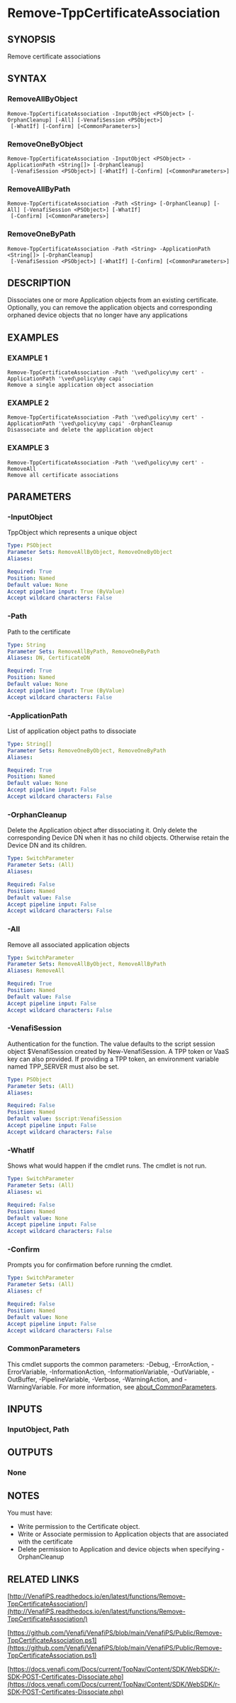 # Remove-TppCertificateAssociation

## SYNOPSIS
Remove certificate associations

## SYNTAX

### RemoveAllByObject
```
Remove-TppCertificateAssociation -InputObject <PSObject> [-OrphanCleanup] [-All] [-VenafiSession <PSObject>]
 [-WhatIf] [-Confirm] [<CommonParameters>]
```

### RemoveOneByObject
```
Remove-TppCertificateAssociation -InputObject <PSObject> -ApplicationPath <String[]> [-OrphanCleanup]
 [-VenafiSession <PSObject>] [-WhatIf] [-Confirm] [<CommonParameters>]
```

### RemoveAllByPath
```
Remove-TppCertificateAssociation -Path <String> [-OrphanCleanup] [-All] [-VenafiSession <PSObject>] [-WhatIf]
 [-Confirm] [<CommonParameters>]
```

### RemoveOneByPath
```
Remove-TppCertificateAssociation -Path <String> -ApplicationPath <String[]> [-OrphanCleanup]
 [-VenafiSession <PSObject>] [-WhatIf] [-Confirm] [<CommonParameters>]
```

## DESCRIPTION
Dissociates one or more Application objects from an existing certificate.
Optionally, you can remove the application objects and corresponding orphaned device objects that no longer have any applications

## EXAMPLES

### EXAMPLE 1
```
Remove-TppCertificateAssociation -Path '\ved\policy\my cert' -ApplicationPath '\ved\policy\my capi'
Remove a single application object association
```

### EXAMPLE 2
```
Remove-TppCertificateAssociation -Path '\ved\policy\my cert' -ApplicationPath '\ved\policy\my capi' -OrphanCleanup
Disassociate and delete the application object
```

### EXAMPLE 3
```
Remove-TppCertificateAssociation -Path '\ved\policy\my cert' -RemoveAll
Remove all certificate associations
```

## PARAMETERS

### -InputObject
TppObject which represents a unique object

```yaml
Type: PSObject
Parameter Sets: RemoveAllByObject, RemoveOneByObject
Aliases:

Required: True
Position: Named
Default value: None
Accept pipeline input: True (ByValue)
Accept wildcard characters: False
```

### -Path
Path to the certificate

```yaml
Type: String
Parameter Sets: RemoveAllByPath, RemoveOneByPath
Aliases: DN, CertificateDN

Required: True
Position: Named
Default value: None
Accept pipeline input: True (ByValue)
Accept wildcard characters: False
```

### -ApplicationPath
List of application object paths to dissociate

```yaml
Type: String[]
Parameter Sets: RemoveOneByObject, RemoveOneByPath
Aliases:

Required: True
Position: Named
Default value: None
Accept pipeline input: False
Accept wildcard characters: False
```

### -OrphanCleanup
Delete the Application object after dissociating it.
Only delete the corresponding Device DN when it has no child objects.
Otherwise retain the Device DN and its children.

```yaml
Type: SwitchParameter
Parameter Sets: (All)
Aliases:

Required: False
Position: Named
Default value: False
Accept pipeline input: False
Accept wildcard characters: False
```

### -All
Remove all associated application objects

```yaml
Type: SwitchParameter
Parameter Sets: RemoveAllByObject, RemoveAllByPath
Aliases: RemoveAll

Required: True
Position: Named
Default value: False
Accept pipeline input: False
Accept wildcard characters: False
```

### -VenafiSession
Authentication for the function.
The value defaults to the script session object $VenafiSession created by New-VenafiSession.
A TPP token or VaaS key can also provided.
If providing a TPP token, an environment variable named TPP_SERVER must also be set.

```yaml
Type: PSObject
Parameter Sets: (All)
Aliases:

Required: False
Position: Named
Default value: $script:VenafiSession
Accept pipeline input: False
Accept wildcard characters: False
```

### -WhatIf
Shows what would happen if the cmdlet runs.
The cmdlet is not run.

```yaml
Type: SwitchParameter
Parameter Sets: (All)
Aliases: wi

Required: False
Position: Named
Default value: None
Accept pipeline input: False
Accept wildcard characters: False
```

### -Confirm
Prompts you for confirmation before running the cmdlet.

```yaml
Type: SwitchParameter
Parameter Sets: (All)
Aliases: cf

Required: False
Position: Named
Default value: None
Accept pipeline input: False
Accept wildcard characters: False
```

### CommonParameters
This cmdlet supports the common parameters: -Debug, -ErrorAction, -ErrorVariable, -InformationAction, -InformationVariable, -OutVariable, -OutBuffer, -PipelineVariable, -Verbose, -WarningAction, and -WarningVariable. For more information, see [about_CommonParameters](http://go.microsoft.com/fwlink/?LinkID=113216).

## INPUTS

### InputObject, Path
## OUTPUTS

### None
## NOTES
You must have:
- Write permission to the Certificate object.
- Write or Associate permission to Application objects that are associated with the certificate
- Delete permission to Application and device objects when specifying -OrphanCleanup

## RELATED LINKS

[http://VenafiPS.readthedocs.io/en/latest/functions/Remove-TppCertificateAssociation/](http://VenafiPS.readthedocs.io/en/latest/functions/Remove-TppCertificateAssociation/)

[https://github.com/Venafi/VenafiPS/blob/main/VenafiPS/Public/Remove-TppCertificateAssociation.ps1](https://github.com/Venafi/VenafiPS/blob/main/VenafiPS/Public/Remove-TppCertificateAssociation.ps1)

[https://docs.venafi.com/Docs/current/TopNav/Content/SDK/WebSDK/r-SDK-POST-Certificates-Dissociate.php](https://docs.venafi.com/Docs/current/TopNav/Content/SDK/WebSDK/r-SDK-POST-Certificates-Dissociate.php)


